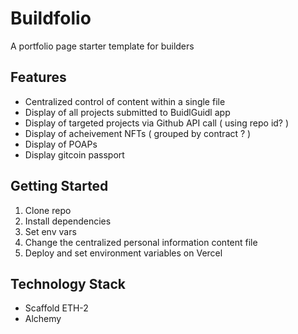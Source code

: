# Buildfolio

A portfolio page starter template for builders

## Features

- Centralized control of content within a single file
- Display of all projects submitted to BuidlGuidl app
- Display of targeted projects via Github API call ( using repo id? )
- Display of acheivement NFTs ( grouped by contract ? )
- Display of POAPs
- Display gitcoin passport

## Getting Started

1. Clone repo
2. Install dependencies
3. Set env vars
4. Change the centralized personal information content file
5. Deploy and set environment variables on Vercel

## Technology Stack

- Scaffold ETH-2
- Alchemy
